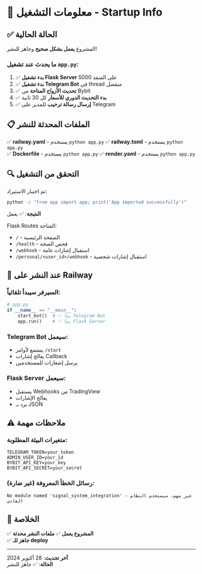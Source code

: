 # 🚀 معلومات التشغيل - Startup Info

## ✅ الحالة الحالية

المشروع **يعمل بشكل صحيح** وجاهز للنشر!

### ما يحدث عند تشغيل `app.py`:

1. ✅ **بدء تشغيل Flask Server** على المنفذ 5000
2. ✅ **بدء تشغيل Telegram Bot** في thread منفصل
3. ✅ **تحديث الأزواج المتاحة** من Bybit
4. ✅ **بدء التحديث الدوري للأسعار** كل 30 ثانية
5. ✅ **إرسال رسالة ترحيب** للمدير على Telegram

## 📋 الملفات المحدثة للنشر

✅ **railway.yaml** - يستخدم `python app.py`
✅ **railway.toml** - يستخدم `python app.py`  
✅ **Dockerfile** - يستخدم `python app.py`
✅ **render.yaml** - يستخدم `python app.py`

## 🔍 التحقق من التشغيل

تم اختبار الاستيراد:
```bash
python -c "from app import app; print('App imported successfully')"
```

**النتيجة**: ✅ يعمل

Flask Routes المتاحة:
- `/` - الصفحة الرئيسية
- `/health` - فحص الصحة
- `/webhook` - استقبال إشارات عامة
- `/personal/<user_id>/webhook` - استقبال إشارات شخصية

## 🎯 عند النشر على Railway

### السيرفر سيبدأ تلقائياً:
```python
# app.py
if __name__ == "__main__":
    start_bot()  # ✅ يبدأ Telegram Bot
    app.run()    # ✅ يبدأ Flask Server
```

### Telegram Bot سيعمل:
- يستمع لأوامر `/start`
- يعالج إشارات Callback
- يرسل إشعارات للمستخدمين

### Flask Server سيعمل:
- يستقبل Webhooks من TradingView
- يعالج الإشارات
- يرد بـ JSON

## ⚠️ ملاحظات مهمة

### متغيرات البيئة المطلوبة:
```
TELEGRAM_TOKEN=your_token
ADMIN_USER_ID=your_id
BYBIT_API_KEY=your_key
BYBIT_API_SECRET=your_secret
```

### رسائل الخطأ المعروفة (غير ضارة):
```
No module named 'signal_system_integration' - غير مهم، سيستخدم النظام العادي
```

## 🎉 الخلاصة

✅ **المشروع يعمل**
✅ **ملفات النشر محدثة**  
✅ **جاهز للـ deploy**

---

**آخر تحديث**: 28 أكتوبر 2024  
**الحالة**: ✅ جاهز للنشر

